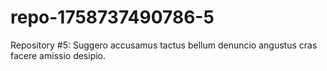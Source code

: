 # repo-1758737490786-5
Repository #5: Suggero accusamus tactus bellum denuncio angustus cras facere amissio desipio.
